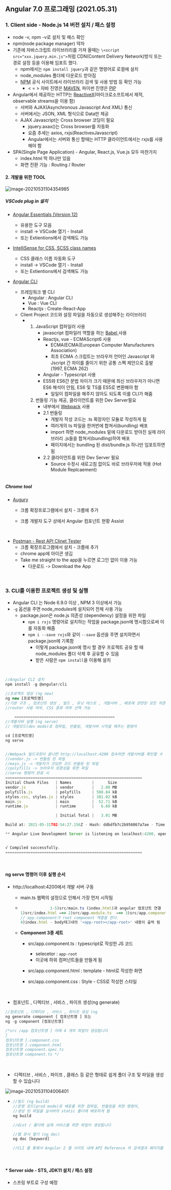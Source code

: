 ## Angular 7.0 프로그래밍 (2021.05.31)

### 1. Client side - Node.js 14 버전 설치 / 패스 설정

- node -v, npm -v로 설치 및 패스 확인
- npm(node package manager) 약자
- 기존에 자바스크립트 라이브러리를 가져 올때는 `\<script src="xxx.jquery.min.js">`처럼 CDN(Content Delivery Network)방식 또는 경로 설정 등을 이용해 임포트 했다.
  - npm에서는 `npm install jquery`과 같은 명령어로 로컬에 설치
  - node_modules 폴더에 다운로드 받아짐 
  - [NPM](https://www.npmjs.com/) 공식 사이트에서 라이브러리 검색 및 사용 방법 등 확인 가능
    - < = > 자바 진영은 [MAVEN](https://mvnrepository.com/ ), 파이썬 진영은 [PIP](https://pypi.org/)
- Angular에서 제공하는 HTTP는 [ReactiveX](http://reactivex.io/)(마이크로소프트에서 제작, observable streams을 이용 함)
  - 서버와 AJAX(Asynchronous Javascript And XML) 통신
  - 서버에서는 JSON, XML 형식으로 Data만 제공
  - AJAX Javascript는 Cross browser 코딩이 필요
    - jquery.axax()는 Cross browser를 자동화
    - 요즘 추세는 axios, rxjs(ReactivexJavascript) 
    - Angular에서는 서버와 통신 할때는 HTTP 클라이언트에서는 rxjs를 사용해야 함
- SPA(Single Page Application) - Angular, React.js, Vue.js 모두 마찬가지
  - index.html 딱 하나만 있음
  - 화면 전환 기능 : Routing / Router

#### 2. 개발을 위한 TOOL

![image-20210531104354985](https://github.com/ktae23/TIL/blob/master/angular/imgs/image-20210531104354985.png)

##### VSCode plug in 설치

- [Angular Essentials (Version 12)](https://marketplace.visualstudio.com/items?itemName=johnpapa.angular-essentials)

  - 유용한 도구 모음
  - install -> VSCode 열기 - Install
  - 또는 Extientions에서 검색해도 가능

- [IntelliSense for CSS, SCSS class names](https://marketplace.visualstudio.com/items?itemName=gencer.html-slim-scss-css-class-completion)

  - CSS 클래스 이름 자동화 도구
  - install -> VSCode 열기 - Install
  - 또는 Extientions에서 검색해도 가능

- [Angular CLI](https://angular.io/cli)

  - 프레임워크 별 CLI
    - Angular : Angular CLI
    - Vue : Vue CLI
    - Reactjs : Create-React-App
  - Client Project 코드와 설정 파일을 자동으로 생성해주는 라이브러리
    - 1. JavaScript 컴파일러 사용
         - javascript 컴파일러 역할을 하는 [Babel ](https://babeljs.io/) 사용
         - Reactjs, vue - ECMAScript6 사용
           - ECMA(ECMA(European Computer Manufacturers Association)
           - 최초 ECMA 스크립트는 브라우저 언어인 Javascript 와 Jscript 간 차이를 줄이기 위한 공통 스펙 제안으로 출발 (1997, ECMA 262)
         - Angular - Typescript 사용
         - ES5와 ES6간 문법 차이가 크기 때문에 최신 브라우저가 아니면 ES6 해석이 안됨, ES6 및 TS를 ES5로 변환해야 함
           - 일일이 컴파일을 해주지 않아도 되도록 이를 CLI가 해줌
      2. 번들링 기능 제공, 클라이언트를 위한 Dev Server필요
         - 내부에서 [Webpack](https://webpack.js.org/) 사용
         - 2.1 번들링
           - 개발자 작성 코드는 .ts 확장자인 모듈로 작성하게 됨
           - 여러개의 ts 파일을 한꺼번에 합쳐서(bundling) 배포
           - import 하면 node_modules 밑에 다운로드 받아진 실제 라이브러리 .js들을 합쳐서(bundling)하여 배포
           - 페이지에서는 bundling  된 dist/bundle.js 하나만 임포트하면 됨
         - 2.2 클라이언트를 위한 Dev Server 필요
           - Source 수정시 새로고침 없이도 바로 브라우저에 적용 (Hot Module Replcaement)

  <br/>

##### Chrome tool

- [Augury](https://chrome.google.com/webstore/search/augury?hl=ko&) 

  - 크롬 확장프로그램에서 설치 - 크롬에 추가

  - 크롬 개발자 도구 상에서 Angular 컴포넌트 현황 Assist

<br/>

- [Postman - Rest API Clinet Tester](https://chrome.google.com/webstore/detail/postman/fhbjgbiflinjbdggehcddcbncdddomop?hl=ko)
  - 크롬 확장프로그램에서 설치 - 크롬에 추가
  - chrome app에 아이콘 생김
  - Take me straight to the app을 누르면 로그인 없이 이용 가능
    - 다운로드 -> Download the App

<br/>

### 3. CLI를 이용한 프로젝트 생성 및 실행

- Angular CLI 는 Node 6.9.0 이상 , NPM 3 이상에서 가능
- `-g` 옵션을 주면 node_modules에 설치되어 전체 사용 가능
  - package.json은 node.js 의존성 (dependency) 설정을 위한 파일
    - `npm i rxjs` 명령어로 설치하는 작업을 package.json에 명시함으로써 이를 자동화 해줌
    - `npm i --save rxjs`와 같이 `--save` 옵션을 주면 설치하면서 package.json에 기록함
      - 이렇게 package.json에 명시 할 경우 프로젝트 공유 할 때 node_modules 폴더 삭제 후 공유할 수 있음
      - 받은 사람은 `npm install`을 이용해 설치

<br/>

``` javascript
//Angular CLI 설치
npm install -g @angular/cli

//프로젝트 생성 (ng new)
ng new [프로젝트명]
//기본 구조 , 컴포넌트 생성 , 빌드 , 유닛 테스트 , 개발서버 , 배포에 관련된 모든 의존성 라이브러리를 설치합니다
//router 사용 여부, CSS 종류 여부 선택 가능

    ============================================    
//개발서버 실행 (ng serve)
// 개발모드(dev mode)로 컴파일, 번들링, 개발서버 시작을 해주는 명령어

cd [프로젝트명]
ng serve


//Webpack 빌드과정이 끝나면 http://localhost:4200 접속하면 개발서버를 확인할 수 있습니다
//vendor.js -> 번들링 된 파일
//main.js -> 개발자가 코딩한 코드 번들링 된 파일
//polyfills -> 브라우저 호환성을 위한 파일
//serve 명령어 완료 시
============================================================
Initial Chunk Files   | Names         |      Size
vendor.js             | vendor        |   2.08 MB
polyfills.js          | polyfills     | 508.84 kB
styles.css, styles.js | styles        | 381.02 kB
main.js               | main          |  52.71 kB
runtime.js            | runtime       |   6.60 kB

                      | Initial Total |   3.01 MB

Build at: 2021-05-31T02:54:27.156Z - Hash: ddbdfb7c2b956867a7ae - Time: 20973ms

** Angular Live Development Server is listening on localhost:4200, open your browser on http://localhost:4200/ **


√ Compiled successfully.
============================================================
```

<br/>

#### ng serve 명령어 이후 실행 순서

- http://localhost:4200에서 개발 서버 구동

  - main.ts 웹팩의 설정으로 인해서 가장 먼저 시작됨                 

  - ```javascript
    			 1-5)src/main.ts (index.html)과 angular 컴포넌트 연결
    1)src/index.html ==> 2)src/app.module.ts  ==> 3)src/app.component.ts
    // app.component가 root component 역할을 한다.
    4)index.html - body태그내의 '<app-root></app-root>' 내용이 출력 됨
    ```

  - **Component 3종 세트**

    - src/app.component.ts : typescript로 작성한 JS 코드
      - selecetor : `app-root`
      - 이곳에 하위 컴퍼넌트들을 만들게 됨

    - src/app.component.html : template - html로 작성한 화면

    - src/app.component.css : Style - CSS로 작성한 스타일

<br/>

- 컴포넌트 , 디렉티브 , 서비스 , 파이프 생성(ng generate)

```javascript
//컴포넌트 , 디렉티브 , 서비스 , 파이프 생성 (ng
ng generate component [ 컴포넌트명 ] 또는
ng -g component [컴포넌트명]

/*src /app 컴포넌트명 ] 아래 4 개의 파일이 생성됩니다
[
컴포넌트명 ].component.css
컴포넌트명 ].component.html
컴포넌트명 component.spec.ts
컴포넌트명 component.ts */
```

<br/>

- ​	디렉티브 , 서비스 , 파이프 , 클래스 등 같은 형태로 쉽게 폴더 구조 및 파일을 생성할 수 있습니다

![image-20210531104006401](https://github.com/ktae23/TIL/blob/master/angular/imgs/image-20210531104006401.png)

- ```javascript
  //빌드 (ng build)
  //운영 모드(prod mode)로 배포를 위한 컴파일, 번들링을 위한 명령어,
  //생성 된 파일을 실서버의 static 폴더에 배포하게 됨
  ng build
  
  //dist / 폴더에 실제 서비스를 위한 파일이 생성됩니다
  
  //웹 문서 열기 (ng doc)
  ng doc [keyword]
  
  //CLI 를 통해서 Angular 2 웹 사이트 내에 API Reference 의 검색결과 페이지를 열어줍니다
  ```

<br/>





#### *  Server side - STS, JDK11 설치 /  패스 설정

- 스프링 부트로 구성 예정

<br/>

